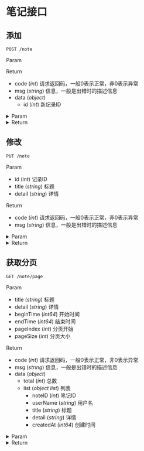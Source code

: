 # 笔记接口

## 添加

`POST /note`

Param


Return

* code (*int*) 请求返回码，一般0表示正常，非0表示异常
* msg (*string*) 信息，一般是出错时的描述信息
* data (*object*) 
    * id (*int*) 新纪录ID

<details>
<summary>Param</summary>

```json
{}
```

</details>

<details>
<summary>Return</summary>

```json
{
    "code": 0,
    "msg": "",
    "data": {
        "id": 99
    }
}
```

</details>

## 修改

`PUT /note`

Param

* id (*int*) 记录ID
* title (*string*) 标题
* detail (*string*) 详情

Return

* code (*int*) 请求返回码，一般0表示正常，非0表示异常
* msg (*string*) 信息，一般是出错时的描述信息

<details>
<summary>Param</summary>

```json
{
    "id": 99,
    "title": "mod title",
    "detail": "mod detail"
}
```

</details>

<details>
<summary>Return</summary>

```json
{
    "code": 0,
    "msg": "",
    "data": null
}
```

</details>

## 获取分页

`GET /note/page`

Param

* title (*string*) 标题
* detail (*string*) 详情
* beginTime (*int64*) 开始时间
* endTime (*int64*) 结束时间
* pageIndex (*int*) 分页开始
* pageSize (*int*) 分页大小

Return

* code (*int*) 请求返回码，一般0表示正常，非0表示异常
* msg (*string*) 信息，一般是出错时的描述信息
* data (*object*) 
    * total (*int*) 总数
    * list (*object list*) 列表
        * noteID (*int*) 笔记ID
        * userName (*string*) 用户名
        * title (*string*) 标题
        * detail (*string*) 详情
        * createdAt (*int64*) 创建时间

<details>
<summary>Param</summary>

```json
beginTime=0&detail=&endTime=0&pageIndex=0&pageSize=10&title=
```

</details>

<details>
<summary>Return</summary>

```json
{
    "code": 0,
    "msg": "",
    "data": {
        "total": 68,
        "list": [
            {
                "noteID": 99,
                "userName": "0",
                "title": "mod title",
                "detail": "mod detail",
                "createdAt": 1564888827
            },
            {
                "noteID": 98,
                "userName": "0",
                "title": "mod title",
                "detail": "mod detail",
                "createdAt": 1564887133
            },
            {
                "noteID": 97,
                "userName": "0",
                "title": "mod title",
                "detail": "mod detail",
                "createdAt": 1564886414
            },
            {
                "noteID": 96,
                "userName": "0",
                "title": "mod title",
                "detail": "mod detail",
                "createdAt": 1564885851
            },
            {
                "noteID": 95,
                "userName": "0",
                "title": "mod title",
                "detail": "mod detail",
                "createdAt": 1564885694
            },
            {
                "noteID": 94,
                "userName": "0",
                "title": "mod title",
                "detail": "mod detail",
                "createdAt": 1564811225
            },
            {
                "noteID": 93,
                "userName": "0",
                "title": "mod title",
                "detail": "mod detail",
                "createdAt": 1564811206
            },
            {
                "noteID": 92,
                "userName": "0",
                "title": "mod title",
                "detail": "mod detail",
                "createdAt": 1564806878
            },
            {
                "noteID": 91,
                "userName": "0",
                "title": "mod title",
                "detail": "mod detail",
                "createdAt": 1564806333
            },
            {
                "noteID": 90,
                "userName": "0",
                "title": "mod title",
                "detail": "mod detail",
                "createdAt": 1564806204
            }
        ]
    }
}
```

</details>

